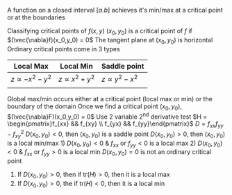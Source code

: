 A function on a closed interval $[a.b]$ achieves it's min/max at a critical point or at the boundaries

Classifying critical points of $f(x,y)$
	$(x_0,y_0)$ is a critical point of $f$ if $(\vec{\nabla}f)(x_0,y_0) = 0$
		The tangent plane at $(x_0,y_0)$ is horizontal
	Ordinary critical points come in 3 types
	
| Local Max            | Local Min             | Saddle point          |
| -------------------- | --------------------- | --------------------- |
| $z \approx -x^2-y^2$ | $z \approx x^2 + y^2$ | $z \approx y^2 - x^2$ |
|                      |                       |                       |
Global max/min occurs either at a critical point (local max or min) or the boundary of the domain
Once we find a critical point $(x_0,y_0)$, $(\vec{\nabla}F)(x_0,y_0) = 0$
	Use 2 variable 2<sup>nd</sup> derivative test
	$H = \begin{pmatrix}f_{xx} && f_{xy} \\ f_{yx} && f_{yy}\end{pmatrix}$
		$D = f_{xx}f_{yy}-f_{xy}^2$
		$D(x_0,y_0) < 0$, then $(x_0,y_0)$ is a saddle point
		$D(x_0,y_0) > 0$, then $(x_0,y_0)$ is a local min/max
			1) $D(x_0,y_0) < 0$ & $f_{xx} \text{ or } f_{yy} < 0$ is a local max
			2) $D(x_0,y_0) < 0$ & $f_{xx} \text{ or } f_{yy} > 0$ is a local min
		$D(x_0,y_0) = 0$ is not an ordinary critical point


1) If $D(x_0,y_0) > 0$, then if $\textrm{tr}(H) > 0$, then it is a local max
2) If $D(x_0,y_0) > 0$, the if $\textrm{tr}(H) < 0$, then it is a local min

